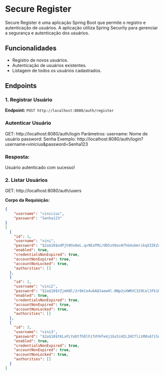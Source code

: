 # Secure Register

Secure Register é uma aplicação Spring Boot que permite o registro e autenticação de usuários. A aplicação utiliza Spring Security para gerenciar a segurança e autenticação dos usuários.

## Funcionalidades

- Registro de novos usuários.
- Autenticação de usuários existentes.
- Listagem de todos os usuários cadastrados.

## Endpoints

### 1. Registrar Usuário


**Endpoint:** `POST http://localhost:8080/auth/register`


### Autenticar Usuário
GET: http://localhost:8080/auth/login
Parâmetros:
username: Nome de usuário
password: Senha
Exemplo: http://localhost:8080/auth/login?username=vinicius&password=Senha123
### Resposta:
Usuário autenticado com sucesso!

### 2. Listar Usuários
GET: http://localhost:8080/auth/users

**Corpo da Requisição:**
```json
{
    "username": "vinicius",
    "password": "Senha123"
}
[
  {
    "id": 1,
    "username": "vini",
    "password": "$2a$10$odPjh9Ox0eL.qv9EaTMi/OD5zXOovAfhG4ubmrikqXZZkZcegWWJe",
    "enabled": true,
    "credentialsNonExpired": true,
    "accountNonExpired": true,
    "accountNonLocked": true,
    "authorities": []
  },
  {
    "id": 2,
    "username": "vini2",
    "password": "$2a$10$YZjmkNl/2r8kCe4u6AQJaewHl.NNp2sXWRVC329CelJFk1U9DrvG6",
    "enabled": true,
    "credentialsNonExpired": true,
    "accountNonExpired": true,
    "accountNonLocked": true,
    "authorities": []
  },
  {
    "id": 3,
    "username": "vini3",
    "password": "$2a$10$tKLxFLYoDtfhDlFzTdYHfe4j1Gx5iHIL2HIflziM8sA7i5oEqGdM.",
    "enabled": true,
    "credentialsNonExpired": true,
    "accountNonExpired": true,
    "accountNonLocked": true,
    "authorities": []
  }
]

